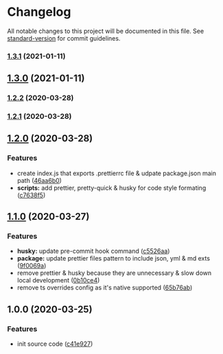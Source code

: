 # Changelog

All notable changes to this project will be documented in this file. See [standard-version](https://github.com/conventional-changelog/standard-version) for commit guidelines.

### [1.3.1](https://github.com/boringcodes/prettier-config/compare/v1.3.0...v1.3.1) (2021-01-11)

## [1.3.0](https://github.com/boringcodes/prettier-config/compare/v1.2.2...v1.3.0) (2021-01-11)

### [1.2.2](https://github.com/boringcodes/prettier-config/compare/v1.2.1...v1.2.2) (2020-03-28)



### [1.2.1](https://github.com/boringcodes/prettier-config/compare/v1.2.0...v1.2.1) (2020-03-28)

## [1.2.0](https://github.com/boringcodes/prettier-config/compare/v1.1.0...v1.2.0) (2020-03-28)

### Features

- create index.js that exports .prettierrc file & udpate package.json main path ([46aa6b0](https://github.com/boringcodes/prettier-config/commit/46aa6b0))
- **scripts:** add prettier, pretty-quick & husky for code style formating ([c7638f5](https://github.com/boringcodes/prettier-config/commit/c7638f5))

## [1.1.0](https://github.com/boringcodes/prettier-config/compare/v1.0.0...v1.1.0) (2020-03-27)

### Features

- **husky:** update pre-commit hook command ([c5526aa](https://github.com/boringcodes/prettier-config/commit/c5526aa))
- **package:** update prettier files pattern to include json, yml & md exts ([9f0069a](https://github.com/boringcodes/prettier-config/commit/9f0069a))
- remove prettier & husky because they are unnecessary & slow down local development ([0b10ce4](https://github.com/boringcodes/prettier-config/commit/0b10ce4))
- remove ts overrides config as it's native supported ([65b76ab](https://github.com/boringcodes/prettier-config/commit/65b76ab))

## 1.0.0 (2020-03-25)

### Features

- init source code ([c41e927](https://github.com/boringcodes/prettier-config/commit/c41e927))
